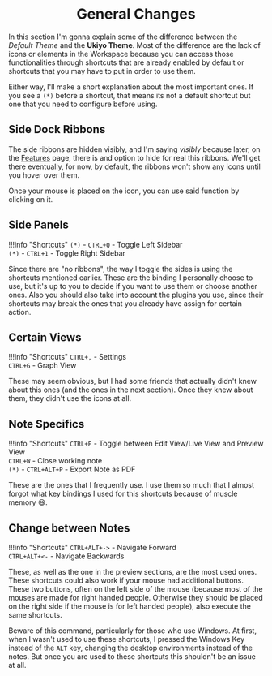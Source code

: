 <h1 align=center>General Changes</h1>

In this section I'm gonna explain some of the difference between the *Default Theme* and the **Ukiyo Theme**. Most of the difference are the lack of icons or elements in the Workspace because you can access those functionalities through shortcuts that are already enabled by default or shortcuts that you may have to put in order to use them. 

Either way, I'll make a short explanation about the most important ones. If you see a `(*)` before a shortcut, that means its not a default shortcut but one that you need to configure before using.

## Side Dock Ribbons

The side ribbons are hidden visibly, and I'm saying *visibly* because later, on the [Features](./features.md) page, there is and option to hide for real this ribbons. We'll get there eventually, for now, by default, the ribbons won't show any icons until you hover over them. 

Once your mouse is placed on the icon, you can use said function by clicking on it.

## Side Panels

!!!info "Shortcuts"
    `(*)` - `CTRL+Q` - Toggle Left Sidebar   
    `(*)` - `CTRL+1` - Toggle Right Sidebar

Since there are "no ribbons", the way I toggle the sides is using the shortcuts mentioned earlier. These are the binding I personally choose to use, but it's up to you to decide if you want to use them or choose another ones. Also you should also take into account the plugins you use, since their shortcuts may break the ones that you already have assign for certain action.

## Certain Views

!!!info "Shortcuts"
    `CTRL+,` - Settings <br>
    `CTRL+G` - Graph View

These may seem obvious, but I had some friends that actually didn't knew about this ones (and the ones in the next section). Once they knew about them, they didn't use the icons at all.

## Note Specifics

!!!info "Shortcuts"
    `CTRL+E` - Toggle between Edit View/Live View and Preview View <br>
    `CTRL+W` - Close working note <br>
    `(*)` - `CTRL+ALT+P` - Export Note as PDF

These are the ones that I frequently use. I use them so much that I almost forgot what key bindings I used for this shortcuts because of muscle memory :laughing:.

## Change between Notes

!!!info "Shortcuts"
    `CTRL+ALT+->` - Navigate Forward <br>
    `CTRL+ALT+<-` - Navigate Backwards

These, as well as the one in the preview sections, are the most used ones. These shortcuts could also work if your mouse had additional buttons. These two buttons, often on the left side of the mouse (because most of the mouses are made for right handed people. Otherwise they should be placed on the right side if the mouse is for left handed people), also execute the same shortcuts.

Beware of this command, particularly for those who use Windows. At first, when I wasn't used to use these shortcuts, I pressed the Windows Key instead of the `ALT` key, changing the desktop environments instead of the notes. But once you are used to these shortcuts this shouldn't be an issue at all.